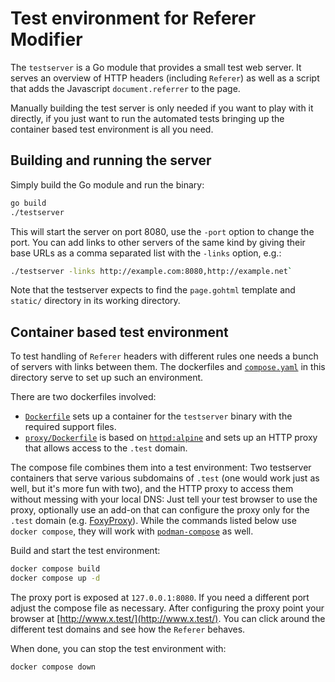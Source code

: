 # Test environment for Referer Modifier

The `testserver` is a Go module that provides a small test web
server. It serves an overview of HTTP headers (including `Referer`) as
well as a script that adds the Javascript `document.referrer` to the
page.

Manually building the test server is only needed if you want to play
with it directly, if you just want to run the automated tests bringing
up the container based test environment is all you need.

## Building and running the server

Simply build the Go module and run the binary:

```sh
go build
./testserver
```

This will start the server on port 8080, use the `-port` option to
change the port. You can add links to other servers of the same kind
by giving their base URLs as a comma separated list with the `-links`
option, e.g.:

```sh
./testserver -links http://example.com:8080,http://example.net`
```

Note that the testserver expects to find the `page.gohtml` template
and `static/` directory in its working directory.

## Container based test environment

To test handling of `Referer` headers with different rules one needs a
bunch of servers with links between them. The dockerfiles and
[`compose.yaml`](./compose.yaml) in this directory serve to set up
such an environment.

There are two dockerfiles involved:

* [`Dockerfile`](./Dockerfile) sets up a container for the
  `testserver` binary with the required support files.
* [`proxy/Dockerfile`](./proxy/Dockerfile) is based on
  [`httpd:alpine`](https://hub.docker.com/_/httpd) and sets up an HTTP
  proxy that allows access to the `.test` domain.

The compose file combines them into a test environment: Two testserver
containers that serve various subdomains of `.test` (one would work
just as well, but it's more fun with two), and the HTTP proxy to
access them without messing with your local DNS: Just tell your test
browser to use the proxy, optionally use an add-on that can configure
the proxy only for the `.test` domain
(e.g. [FoxyProxy](https://addons.mozilla.org/firefox/addon/foxyproxy-standard/)).
While the commands listed below use `docker compose`, they will work
with [`podman-compose`](https://github.com/containers/podman-compose)
as well.

Build and start the test environment:

```sh
docker compose build
docker compose up -d
```

The proxy port is exposed at `127.0.0.1:8080`. If you need a different
port adjust the compose file as necessary. After configuring the proxy
point your browser at [http://www.x.test/](http://www.x.test/). You
can click around the different test domains and see how the `Referer`
behaves.

When done, you can stop the test environment with:

```sh
docker compose down
```
